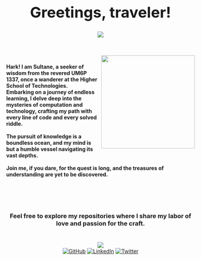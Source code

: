 <center><h1 style="font-size: 40px;">Greetings, traveler!</h1></center>

<div align="center">
  <img src="https://i.pinimg.com/736x/f6/39/48/f63948a6ce5743325780a706dc07fa11.jpg" />
</div>

<br />
<br />

<p>
  <img src="https://i.pinimg.com/236x/0b/e9/aa/0be9aa77786bdbc3d42126e6f7e048e4.jpg" align="right" style="width: 250px; height: 250px;">
<h4><br />Hark! I am Sultane, a seeker of wisdom from the revered UM6P 1337, once a wanderer at the Higher School of Technologies.<br />
  Embarking on a journey of endless learning, I delve deep into the mysteries of computation and technology, crafting my path with every line of code and every solved riddle.<br /><br /> The pursuit of knowledge is a boundless ocean, and my mind is but a humble vessel navigating its vast depths.<br /><br /> Join me, if you dare, for the quest is long, and the treasures of understanding are yet to be discovered.
</h4>
</p>

<br />
<br />
<br />

<div align="center">
   <h3>Feel free to explore my repositories where I share my labor of love and passion for the craft.<h3>
</div>
  
<br />

<div align="center">
  <img src="https://i.pinimg.com/originals/14/10/f2/1410f2eb7fa784be79d33df63ded017f.gif"/>
</div>  

<!-- Add your social media links here -->
<div align="center">
  <a href="https://github.com/YOUR_GITHUB" target="_blank"><img src="https://img.shields.io/badge/GitHub-181717?style=for-the-badge&logo=github&logoColor=white" alt="GitHub"></a>
  <a href="https://linkedin.com/in/YOUR_LINKEDIN" target="_blank"><img src="https://img.shields.io/badge/LinkedIn-0A66C2?style=for-the-badge&logo=linkedin&logoColor=white" alt="LinkedIn"></a>
  <a href="https://twitter.com/YOUR_TWITTER" target="_blank"><img src="https://img.shields.io/badge/Twitter-1DA1F2?style=for-the-badge&logo=twitter&logoColor=white" alt="Twitter"></a>
</div>

<br />
